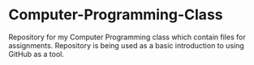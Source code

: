 # Computer-Programming-Class
Repository for my Computer Programming class which contain files for assignments. Repository is being used as a basic introduction to using GitHub as a tool.

